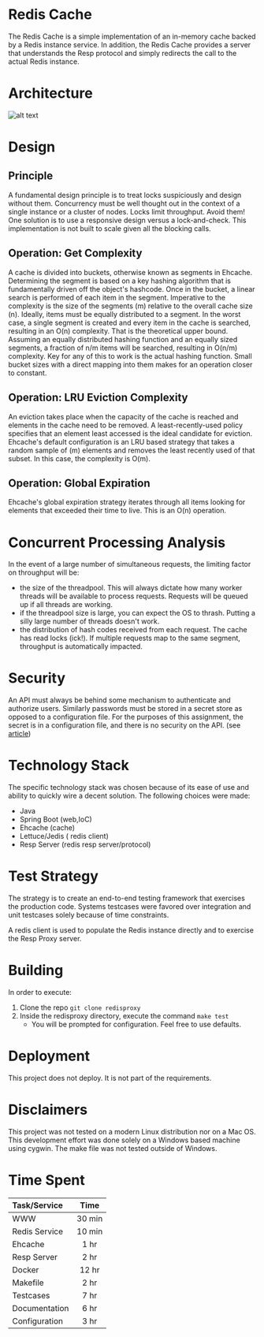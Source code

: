 # Redis Cache
The Redis Cache is a simple implementation of an in-memory cache backed by a Redis instance 
service.  In addition, the Redis Cache provides a server that understands the Resp protocol 
and simply redirects the call to the actual Redis instance.

# Architecture
![alt text](https://github.com/armin-m-garcia/redisproxy/blob/master/redisproxy/src/main/images/rediscache.svg)

# Design
## Principle
A fundamental design principle is to treat locks suspiciously and design without them.
Concurrency must be well thought out in the context of a single instance or a cluster of nodes.
Locks limit throughput.  Avoid them!  One solution is to use a responsive 
design versus a lock-and-check.  This implementation is not built to scale given all the blocking calls.
  
## Operation: Get Complexity
A cache is divided into buckets, otherwise known as segments in Ehcache. Determining 
the segment is based on a key hashing algorithm that is fundamentally driven off the 
object's hashcode.  Once in the bucket, a linear search is performed of each item in 
the segment.  Imperative to the complexity is the size of the segments (m) relative to the 
overall cache size (n).  Ideally, items must be equally distributed to a segment.  In the 
worst case, a single segment is created and every item in the cache is searched, resulting 
in an O(n) complexity.  That is the theoretical upper bound.  Assuming an equally 
distributed hashing function and an equally sized segments, a fraction of n/m items
will be searched, resulting in O(n/m) complexity.  Key for any of this to work is 
the actual hashing function.  Small bucket sizes with a direct mapping into them makes
for an operation closer to constant.
 
## Operation: LRU Eviction Complexity
An eviction takes place when the capacity of the cache is reached and elements in the 
cache need to be removed.  A least-recently-used policy specifies that an element least 
accessed is the ideal candidate for eviction.  Ehcache's default configuration is an LRU 
based strategy that takes a random sample of (m) elements and removes the least recently 
used of that subset.  In this case, the complexity is O(m).
  
## Operation: Global Expiration
Ehcache's global expiration strategy iterates through all items looking for elements that 
exceeded their time to live.  This is an O(n) operation.
  
# Concurrent Processing Analysis
In the event of a large number of simultaneous requests, the limiting factor on throughput 
will be:
* the size of the threadpool.  This will always dictate how many worker threads will 
  be available to process requests.  Requests will be queued up if all threads are working.
* if the threadpool size is large, you can expect the OS to thrash.  Putting 
  a silly large number of threads doesn't work.
* the distribution of hash codes received from each request.  The cache has read locks 
  (ick!).  If multiple requests map to the same segment, throughput is automatically 
  impacted. 
  
# Security
An API must always be behind some mechanism to authenticate and authorize users.  Similarly 
passwords must be stored in a secret store as opposed to a configuration file.  For the 
purposes of this assignment, the secret is in a configuration file, and there is no 
security on the API. (see [article](https://aws.amazon.com/blogs/mt/the-right-way-to-store-secrets-using-parameter-store/))

# Technology Stack
The specific technology stack was chosen because of its ease of use and ability to quickly 
wire a decent solution.  The following choices were made:

* Java
* Spring Boot (web,IoC)
* Ehcache (cache)
* Lettuce/Jedis ( redis client)
* Resp Server  (redis resp server/protocol)
    
# Test Strategy
The strategy is to create an end-to-end testing framework that exercises the 
production code.  Systems testcases were favored over integration and unit testcases 
solely because of time constraints. 

A redis client is used to populate the Redis instance directly and to exercise the Resp 
Proxy server.

# Building
In order to execute:
1.  Clone the repo `git clone redisproxy`
2.  Inside the redisproxy directory, execute the command `make test`
    * You will be prompted for configuration.  Feel free to use defaults.

# Deployment
This project does not deploy.  It is not part of the requirements.

# Disclaimers
This project was not tested on a modern Linux distribution nor on a Mac OS.  This 
development effort was done solely on a Windows based machine using cygwin.
The make file was not tested outside of Windows. 

# Time Spent
|Task/Service |    Time     | 
|:------------|:-----------:|
|WWW          |   30 min    |
|Redis Service|   10 min    |
|Ehcache      |    1 hr     |
|Resp Server  |    2 hr     |
|Docker       |   12 hr     |
|Makefile     |    2 hr     |
|Testcases    |    7 hr     |
|Documentation|    6 hr     |
|Configuration|    3 hr     |
